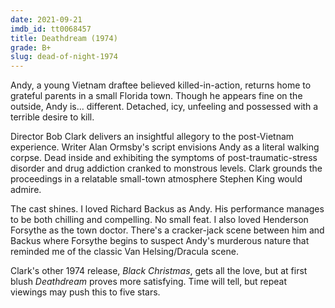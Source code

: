 ```yaml
---
date: 2021-09-21
imdb_id: tt0068457
title: Deathdream (1974)
grade: B+
slug: dead-of-night-1974
---
```


Andy, a young Vietnam draftee believed killed-in-action, returns home to grateful parents in a small Florida town. Though he appears fine on the outside, Andy is... different. Detached, icy, unfeeling and possessed with a terrible desire to kill.

<!-- end -->

Director Bob Clark delivers an insightful allegory to the post-Vietnam experience. Writer Alan Ormsby's script envisions Andy as a literal walking corpse. Dead inside and exhibiting the symptoms of post-traumatic-stress disorder and drug addiction cranked to monstrous levels. Clark grounds the proceedings in a relatable small-town atmosphere Stephen King would admire.

The cast shines. I loved Richard Backus as Andy. His performance manages to be both chilling and compelling. No small feat. I also loved Henderson Forsythe as the town doctor. There's a cracker-jack scene between him and Backus where Forsythe begins to suspect Andy's murderous nature that reminded me of the classic Van Helsing/Dracula scene.

Clark's other 1974 release, <span data-imdb-id="tt0071222">_Black Christmas_</span>, gets all the love, but at first blush _Deathdream_ proves more satisfying. Time will tell, but repeat viewings may push this to five stars.